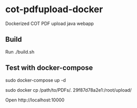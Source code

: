 # cot-pdfupload-docker
Dockerized COT PDF upload java webapp

## Build
Run ./build.sh

## Test with docker-compose

sudo docker-compose up -d

sudo docker cp /path/to/PDFs/. 29f87d78a2e1:/root/upload/

Open http://localhost:10000
